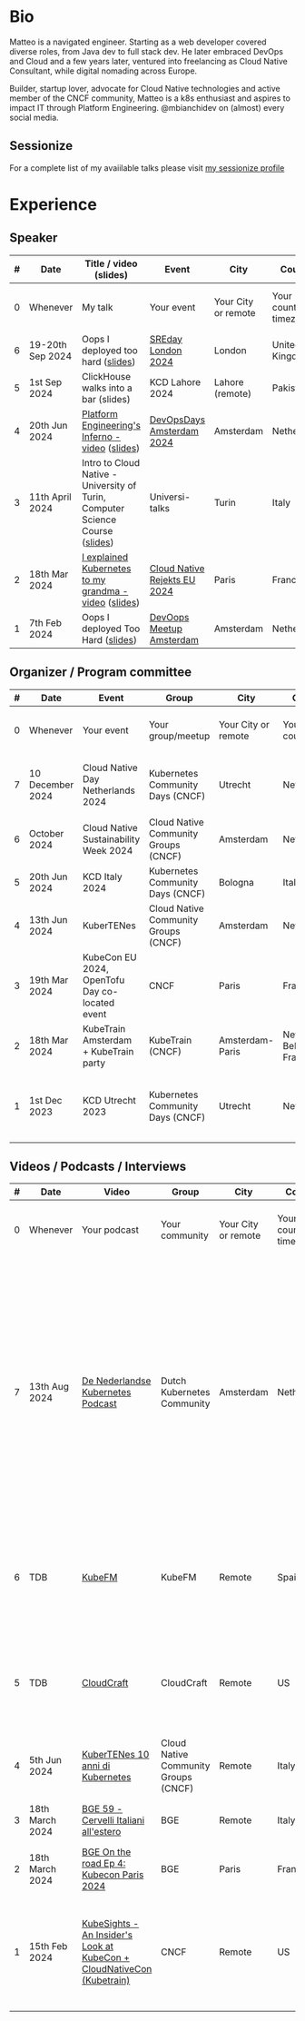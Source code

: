 # Bio

Matteo is a navigated engineer. Starting as a web developer covered diverse roles, from Java dev to full stack dev. He later embraced DevOps and Cloud and a few years later, ventured into freelancing as Cloud Native Consultant, while digital nomading across Europe.

Builder, startup lover, advocate for Cloud Native technologies and active member of the CNCF community, Matteo is a k8s enthusiast and aspires to impact IT through Platform Engineering.
@mbianchidev on (almost) every social media.

## Sessionize

For a complete list of my avaiilable talks please visit [my sessionize profile](https://sessionize.com/mbianchidev)

# Experience

## Speaker

| # | Date | Title / video (slides) | Event | City | Country | Notes |
|---|------|-------|-------|------|---------|-------|
| 0 | Whenever | My talk | Your event | Your City or remote | Your country or timezone | Invite me as a speaker at matteo@mb-consulting.dev |
| 6 | 19-20th Sep 2024 | Oops I deployed too hard ([slides](https://github.com/mbianchidev)) | [SREday London 2024](https://sreday.com/2024-london/) | London | United Kingdom | TBD |
| 5 | 1st Sep 2024 | ClickHouse walks into a bar (slides) | KCD Lahore 2024 | Lahore (remote) | Pakistan | TBD |
| 4 | 20th Jun 2024 | [Platform Engineering's Inferno - video](https://www.youtube.com/watch?v=dWn48x4v34Q) ([slides](https://docs.google.com/presentation/d/1z0HffGYTlR2V6JmJ3ThLprIRV2F6_i0VYq7cYqVBKoI)) | [DevOpsDays Amsterdam 2024](https://devopsdays.org/events/2024-amsterdam/program/matteo-bianchi) | Amsterdam | Netherlands | 400+ people |
| 3 | 11th April 2024 | Intro to Cloud Native - University of Turin, Computer Science Course ([slides](https://docs.google.com/presentation/d/1IQj4YmdhlvUhDScZ52hUyPfPM2xWm32w53mYwM_j6yI/edit?usp=sharing)) | Universi-talks | Turin | Italy | 180+ students |
| 2 | 18th Mar 2024 | [I explained Kubernetes to my grandma -video](https://youtu.be/8c6xYXY12ro?si=ceNgAo5OAWiOWqff&t=545) ([slides](https://docs.google.com/presentation/d/1aQiVSsl8tSV583ah6w-yWBn1qsWciDSyMoXyrYQSxKM/edit#slide=id.p1)) | [Cloud Native Rejekts EU 2024](https://cloud-native.rejekts.io/) | Paris | France | 200 people, 500 views during the live stream |
| 1 | 7th Feb 2024 | Oops I deployed Too Hard ([slides](https://docs.google.com/presentation/d/15OkDT31ll8dBakYg15Sj_1HNR7qI57tNSdb_IbTak40/edit?usp=sharing)) | [DevOops Meetup Amsterdam](https://www.meetup.com/amsterdam-devooops-meetup-group/events/298416527/) | Amsterdam | Netherlands | 100 people |

## Organizer / Program committee

| # | Date | Event | Group | City | Country | Notes |
|---|------|-------|-------|------|---------|-------|
| 0 | Whenever | Your event | Your group/meetup | Your City or remote | Your country | Invite me to organize at matteo@mb-consulting.dev |
| 7 | 10 December 2024 | Cloud Native Day Netherlands 2024 | Kubernetes Community Days (CNCF) | Utrecht | Netherlands | Founder, Organizer, Program Committee, TBD |
| 6 | October 2024 | Cloud Native Sustainability Week 2024 | Cloud Native Community Groups (CNCF) | Amsterdam | Netherlands | Organizer, Program Committee |
| 5 | 20th Jun 2024 | KCD Italy 2024 | Kubernetes Community Days (CNCF) | Bologna | Italy | Program Committee |
| 4 | 13th Jun 2024 | KuberTENes | Cloud Native Community Groups (CNCF) | Amsterdam | Netherlands | Organizer |
| 3 | 19th Mar 2024 | KubeCon EU 2024, OpenTofu Day co-located event | CNCF | Paris | France | Program Committee |
| 2 | 18th Mar 2024 | KubeTrain Amsterdam + KubeTrain party | KubeTrain (CNCF) | Amsterdam-Paris | Netherlands, Belgium, France | Founding Organizer |
| 1 | 1st Dec 2023 | KCD Utrecht 2023 | Kubernetes Community Days (CNCF) | Utrecht | Netherlands | Organizer, Program Committee, Host and MC for the 2nd room track |

## Videos / Podcasts / Interviews

| # | Date | Video | Group | City | Country | Notes |
|---|------|-------|-------|------|---------|-------|
| 0 | Whenever | Your podcast | Your community | Your City or remote | Your country or timezone | Inivte me to your podcast at matteo@mb-consulting.dev |
| 7 | 13th Aug 2024 | [De Nederlandse Kubernetes Podcast](https://open.spotify.com/episode/7bUbEvnwg4iZAFi99KwtgD?si=9542753cfe144154&nd=1&dlsi=2f17bd34171941f0) | Dutch Kubernetes Community | Amsterdam | Netherlands | An episode of the De Nederlandse Kubernetes Podcast by Ronald Kers and Jan Stomphorst, in which I have been interviewed as part of the release team for v1.31, the episode focuses on release team stories and features going out on Kubernetes for the 1.31 release |
| 6 | TDB | [KubeFM]() | KubeFM | Remote | Spain | An episode of the KubeFM podcast by Bart Farrell in which I have been interviewed as SME on Kubernetes |
| 5 | TDB | [CloudCraft]() | CloudCraft | Remote | US | An episode of the CloudCraft podcast by Annie Talvasto in which I have been interviewed as SME on Kubernetes |
| 4 | 5th Jun 2024 | [KuberTENes 10 anni di Kubernetes](https://www.youtube.com/watch?v=kqRp7HZ-FJg) | Cloud Native Community Groups (CNCF) | Remote | Italy | Panelist, future of Kubernetes |
| 3 | 18th March 2024 | [BGE 59 - Cervelli Italiani all'estero](https://www.youtube.com/watch?v=XTZ6RLqccNg) | BGE | Remote | Italy | An episode of the BGE podcast I participated in |
| 2 | 18th March 2024 | [BGE On the road Ep 4: Kubecon Paris 2024](https://www.youtube.com/live/RHLFucqA1tA?si=lCFvcDHmqvUUzYBa&t=1344) | BGE | Paris | France | An interview I gave to an Italian tech Youtuber |
| 1 | 15th Feb 2024 | [KubeSights - An Insider's Look at KubeCon + CloudNativeCon (Kubetrain)](https://www.youtube.com/watch?v=degsTTYPNuU) | CNCF | Remote | US | An interview I gave for KubeSights, a podcast by Katie Greenley Sr. Manager, Community Engagement + Outreach @ CNCF |

